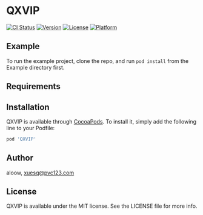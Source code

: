 # QXVIP

[![CI Status](https://img.shields.io/travis/aloow/QXVIP.svg?style=flat)](https://travis-ci.org/aloow/QXVIP)
[![Version](https://img.shields.io/cocoapods/v/QXVIP.svg?style=flat)](https://cocoapods.org/pods/QXVIP)
[![License](https://img.shields.io/cocoapods/l/QXVIP.svg?style=flat)](https://cocoapods.org/pods/QXVIP)
[![Platform](https://img.shields.io/cocoapods/p/QXVIP.svg?style=flat)](https://cocoapods.org/pods/QXVIP)

## Example

To run the example project, clone the repo, and run `pod install` from the Example directory first.

## Requirements

## Installation

QXVIP is available through [CocoaPods](https://cocoapods.org). To install
it, simply add the following line to your Podfile:

```ruby
pod 'QXVIP'
```

## Author

aloow, xuesq@pvc123.com

## License

QXVIP is available under the MIT license. See the LICENSE file for more info.
